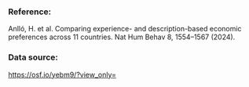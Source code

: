 ### Reference:

Anlló, H. et al. Comparing experience- and description-based economic preferences across 11 countries. Nat Hum Behav 8, 1554–1567 (2024).


### Data source:

https://osf.io/yebm9/?view_only=

